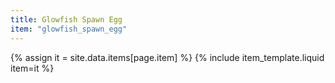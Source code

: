```yaml
---
title: Glowfish Spawn Egg
item: "glowfish_spawn_egg"
---
```


{% assign it = site.data.items[page.item] %}
{% include item_template.liquid item=it %}

